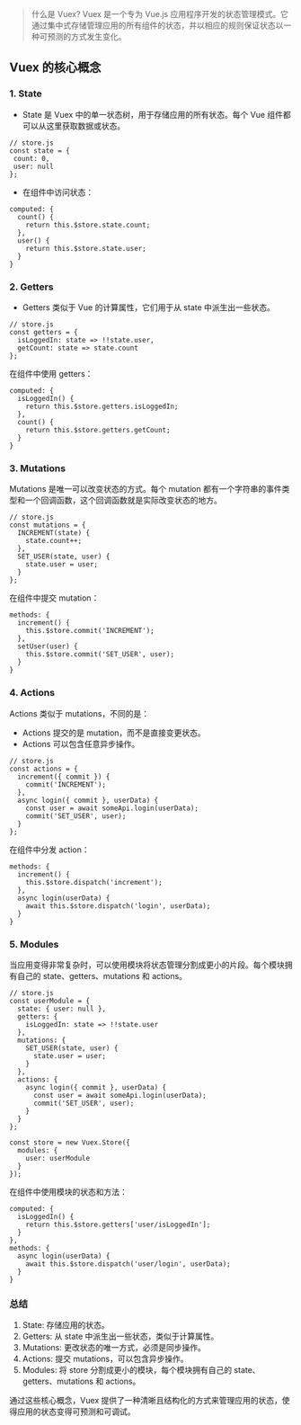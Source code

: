 >什么是 Vuex?
Vuex 是一个专为 Vue.js 应用程序开发的状态管理模式。它通过集中式存储管理应用的所有组件的状态，并以相应的规则保证状态以一种可预测的方式发生变化。


## Vuex 的核心概念

### 1. State
  - State 是 Vuex 中的单一状态树，用于存储应用的所有状态。每个 Vue 组件都可以从这里获取数据或状态。
 ```
 // store.js
const state = {
  count: 0,
  user: null
};
```
- 在组件中访问状态：
```
computed: {
  count() {
    return this.$store.state.count;
  },
  user() {
    return this.$store.state.user;
  }
}
```
### 2. Getters
- Getters 类似于 Vue 的计算属性，它们用于从 state 中派生出一些状态。
```
// store.js
const getters = {
  isLoggedIn: state => !!state.user,
  getCount: state => state.count
};
```
在组件中使用 getters：

```
computed: {
  isLoggedIn() {
    return this.$store.getters.isLoggedIn;
  },
  count() {
    return this.$store.getters.getCount;
  }
}
```
### 3. Mutations
Mutations 是唯一可以改变状态的方式。每个 mutation 都有一个字符串的事件类型和一个回调函数，这个回调函数就是实际改变状态的地方。
```
// store.js
const mutations = {
  INCREMENT(state) {
    state.count++;
  },
  SET_USER(state, user) {
    state.user = user;
  }
};
```
在组件中提交 mutation：

```
methods: {
  increment() {
    this.$store.commit('INCREMENT');
  },
  setUser(user) {
    this.$store.commit('SET_USER', user);
  }
}
```
### 4. Actions
Actions 类似于 mutations，不同的是：
- Actions 提交的是 mutation，而不是直接变更状态。
- Actions 可以包含任意异步操作。
```
// store.js
const actions = {
  increment({ commit }) {
    commit('INCREMENT');
  },
  async login({ commit }, userData) {
    const user = await someApi.login(userData);
    commit('SET_USER', user);
  }
};
```
在组件中分发 action：

```
methods: {
  increment() {
    this.$store.dispatch('increment');
  },
  async login(userData) {
    await this.$store.dispatch('login', userData);
  }
}
```
### 5. Modules
当应用变得非常复杂时，可以使用模块将状态管理分割成更小的片段。每个模块拥有自己的 state、getters、mutations 和 actions。

```
// store.js
const userModule = {
  state: { user: null },
  getters: {
    isLoggedIn: state => !!state.user
  },
  mutations: {
    SET_USER(state, user) {
      state.user = user;
    }
  },
  actions: {
    async login({ commit }, userData) {
      const user = await someApi.login(userData);
      commit('SET_USER', user);
    }
  }
};

const store = new Vuex.Store({
  modules: {
    user: userModule
  }
});
```
在组件中使用模块的状态和方法：

```
computed: {
  isLoggedIn() {
    return this.$store.getters['user/isLoggedIn'];
  }
},
methods: {
  async login(userData) {
    await this.$store.dispatch('user/login', userData);
  }
}
```
### 总结

1. State: 存储应用的状态。
2. Getters: 从 state 中派生出一些状态，类似于计算属性。
3. Mutations: 更改状态的唯一方式，必须是同步操作。
4. Actions: 提交 mutations，可以包含异步操作。
5. Modules: 将 store 分割成更小的模块，每个模块拥有自己的 state、getters、mutations 和 actions。

通过这些核心概念，Vuex 提供了一种清晰且结构化的方式来管理应用的状态，使得应用的状态变得可预测和可调试。

 
  
  


